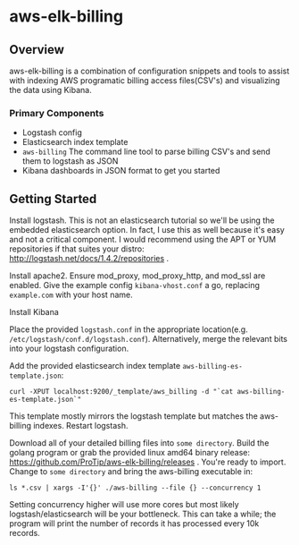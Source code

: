 # aws-elk-billing
 
## Overview
 
 aws-elk-billing is a combination of configuration snippets and tools to assist with indexing AWS programatic billing access files(CSV's) and visualizing the data using Kibana.

### Primary Components

 * Logstash config
 * Elasticsearch index template
 * `aws-billing` The command line tool to parse billing CSV's and send them to logstash as JSON
 * Kibana dashboards in JSON format to get you started

## Getting Started

Install logstash.  This is not an elasticsearch tutorial so we'll be using the embedded elasticsearch option.  In fact, I use this as well because it's easy and not a critical component.  I would recommend using the APT or YUM repositories if that suites your distro: http://logstash.net/docs/1.4.2/repositories .

Install apache2.  Ensure mod_proxy, mod_proxy_http, and mod_ssl are enabled.  Give the example config `kibana-vhost.conf` a go, replacing `example.com` with your host name.

Install Kibana

Place the provided `logstash.conf` in the appropriate location(e.g. `/etc/logstash/conf.d/logstash.conf`).  Alternatively, merge the relevant bits into your logstash configuration.

Add the provided elasticsearch index template `aws-billing-es-template.json`:
````
curl -XPUT localhost:9200/_template/aws_billing -d "`cat aws-billing-es-template.json`"
````
This template mostly mirrors the logstash template but matches the aws-billing indexes.  Restart logstash.

Download all of your detailed billing files into `some directory`.  Build the golang program or grab the provided linux amd64 binary release: https://github.com/ProTip/aws-elk-billing/releases .  You're ready to import. Change to `some directory` and bring the aws-billing executable in:
````
ls *.csv | xargs -I'{}' ./aws-billing --file {} --concurrency 1
````
Setting concurrency higher will use more cores but most likely logstash/elasticsearch will be your bottleneck.  This can take a while; the program will print the number of records it has processed every 10k records.
